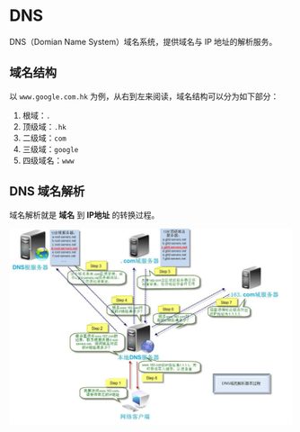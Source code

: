 # DNS

DNS（Domian Name System）域名系统，提供域名与 IP 地址的解析服务。

## 域名结构

以 `www.google.com.hk` 为例，从右到左来阅读，域名结构可以分为如下部分：

1. 根域：`.`
2. 顶级域：`.hk`
3. 二级域：`com`
4. 三级域：`google`
5. 四级域名：`www`

## DNS 域名解析

域名解析就是 **域名** 到 **IP地址** 的转换过程。

![域名解析](assets/2023-02-05-19-57-19.png)
